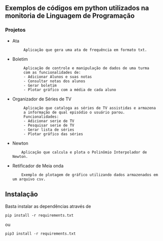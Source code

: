 ## Exemplos de códigos em python utilizados na monitoria de Linguagem de Programação

### Projetos


- Ata

           Aplicação que gera uma ata de frequência em formato txt.

- Boletim 
           
           Aplicação de controle e manipulação de dados de uma turma
           com as funcionalidades de:
           - Adicionar Alunos e suas notas
           - Consultar notas dos alunos
           - Gerar boletim
           - Plotar gráfico com a média de cada aluno
           
- Organizador de Séries de TV

           Aplicação que cataloga as séries de TV assistidas e armazena
           a informação de qual episódio o usuário parou. 
           Funcionalidades:
           - Adicionar serie de TV
           - Pesquisar serie de TV
           - Gerar lista de séries
           - Plotar gráfico das séries
- Newton

          Aplicação que calcula e plota o Polinômio Interpolador de Newton.
        
- Retificador de Meia onda

          Exemplo de plotagem de gráfico utilizando dados armazenados em um arquivo csv.
          
          
## Instalação

Basta instalar as dependências através de 

```
pip install -r requirements.txt
```

ou 
```
pip3 install -r requirements.txt
```
